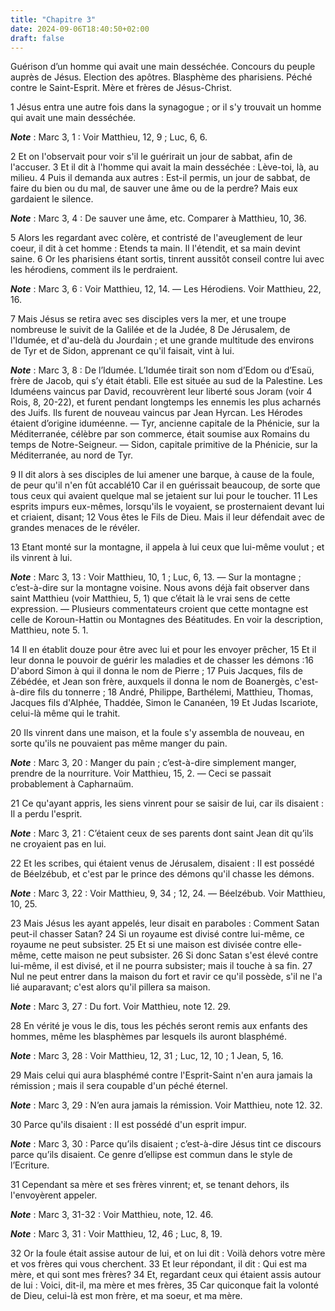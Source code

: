 ```yaml
---
title: "Chapitre 3"
date: 2024-09-06T18:40:50+02:00
draft: false
---
```



Guérison d’un homme qui avait une main desséchée.
Concours du peuple auprès de Jésus.
Election des apôtres.
Blasphème des pharisiens.
Péché contre le Saint-Esprit.
Mère et frères de Jésus-Christ.


1 Jésus entra une autre fois dans la synagogue ; or il s'y trouvait un homme qui avait une main desséchée.

***Note*** :  Marc 3, 1 : Voir Matthieu, 12, 9 ; Luc, 6, 6.

2 Et on l'observait pour voir s'il le guérirait un jour de sabbat, afin de l'accuser. 3 Et il dit à l'homme qui avait la main desséchée : Lève-toi, là, au milieu. 4 Puis il demanda aux autres : Est-il permis, un jour de sabbat, de faire du bien ou du mal, de sauver une âme ou de la perdre? Mais eux gardaient le silence.

***Note*** :  Marc 3, 4 : De sauver une âme, etc. Comparer à Matthieu, 10, 36.

5 Alors les regardant avec colère, et contristé de l'aveuglement de leur coeur, il dit à cet homme : Etends ta main. Il l'étendit, et sa main devint saine. 6 Or les pharisiens étant sortis, tinrent aussitôt conseil contre lui avec les hérodiens, comment ils le perdraient.

***Note*** :  Marc 3, 6 : Voir Matthieu, 12, 14. ― Les Hérodiens. Voir Matthieu, 22, 16.


7 Mais Jésus se retira avec ses disciples vers la mer, et une troupe nombreuse le suivit de la Galilée et de la Judée, 8 De Jérusalem, de l'Idumée, et d'au-delà du Jourdain ; et une grande multitude des environs de Tyr et de Sidon, apprenant ce qu'il faisait, vint à lui.

***Note*** :  Marc 3, 8 : De l’Idumée. L’Idumée tirait son nom d’Edom ou d’Esaü, frère de Jacob, qui s’y était établi. Elle est située au sud de la Palestine. Les Iduméens vaincus par David, recouvrèrent leur liberté sous Joram (voir 4 Rois, 8, 20-22), et furent pendant longtemps les ennemis les plus acharnés des Juifs. Ils furent de nouveau vaincus par Jean Hyrcan. Les Hérodes étaient d’origine iduméenne. ― Tyr, ancienne capitale de la Phénicie, sur la Méditerranée, célèbre par son commerce, était soumise aux Romains du temps de Notre-Seigneur. ― Sidon, capitale primitive de la Phénicie, sur la Méditerranée, au nord de Tyr.

9 Il dit alors à ses disciples de lui amener une barque, à cause de la foule, de peur qu'il n'en fût accablé10 Car il en guérissait beaucoup, de sorte que tous ceux qui avaient quelque mal se jetaient sur lui pour le toucher. 11 Les esprits impurs eux-mêmes, lorsqu'ils le voyaient, se prosternaient devant lui et criaient, disant; 12 Vous êtes le Fils de Dieu. Mais il leur défendait avec de grandes menaces de le révéler.


13 Etant monté sur la montagne, il appela à lui ceux que lui-même voulut ; et ils vinrent à lui.

***Note*** :  Marc 3, 13 : Voir Matthieu, 10, 1 ; Luc, 6, 13. ― Sur la montagne ; c’est-à-dire sur la montagne voisine. Nous avons déjà fait observer dans saint Matthieu (voir Matthieu, 5, 1) que c’était là le vrai sens de cette expression. ― Plusieurs commentateurs croient que cette montagne est celle de Koroun-Hattin ou Montagnes des Béatitudes. En voir la description, Matthieu, note 5. 1.

14 Il en établit douze pour être avec lui et pour les envoyer prêcher, 15 Et il leur donna le pouvoir de guérir les maladies et de chasser les démons :16 D'abord Simon à qui il donna le nom de Pierre ; 17 Puis Jacques, fils de Zébédée, et Jean son frère, auxquels il donna le nom de Boanergès, c'est-à-dire fils du tonnerre ; 18 André, Philippe, Barthélemi, Matthieu, Thomas, Jacques fils d'Alphée, Thaddée, Simon le Cananéen, 19 Et Judas Iscariote, celui-là même qui le trahit.


20 Ils vinrent dans une maison, et la foule s'y assembla de nouveau, en sorte qu'ils ne pouvaient pas même manger du pain.

***Note*** :  Marc 3, 20 : Manger du pain ; c’est-à-dire simplement manger, prendre de la nourriture. Voir Matthieu, 15, 2. ― Ceci se passait probablement à Capharnaüm.

21 Ce qu'ayant appris, les siens vinrent pour se saisir de lui, car ils disaient : Il a perdu l'esprit.

***Note*** :  Marc 3, 21 : C’étaient ceux de ses parents dont saint Jean dit qu’ils ne croyaient pas en lui.

22 Et les scribes, qui étaient venus de Jérusalem, disaient : Il est possédé de Béelzébub, et c'est par le prince des démons qu'il chasse les démons.

***Note*** :  Marc 3, 22 : Voir Matthieu, 9, 34 ; 12, 24. ― Béelzébub. Voir Matthieu, 10, 25.

23 Mais Jésus les ayant appelés, leur disait en paraboles : Comment Satan peut-il chasser Satan? 24 Si un royaume est divisé contre lui-même, ce royaume ne peut subsister. 25 Et si une maison est divisée contre elle-même, cette maison ne peut subsister. 26 Si donc Satan s'est élevé contre lui-même, il est divisé, et il ne pourra subsister; mais il touche à sa fin. 27 Nul ne peut entrer dans la maison du fort et ravir ce qu'il possède, s'il ne l'a lié auparavant; c'est alors qu'il pillera sa maison.

***Note*** :  Marc 3, 27 : Du fort. Voir Matthieu, note 12. 29.

28 En vérité je vous le dis, tous les péchés seront remis aux enfants des hommes, même les blasphèmes par lesquels ils auront blasphémé.

***Note*** :  Marc 3, 28 : Voir Matthieu, 12, 31 ; Luc, 12, 10 ; 1 Jean, 5, 16.

29 Mais celui qui aura blasphémé contre l'Esprit-Saint n'en aura jamais la rémission ; mais il sera coupable d'un péché éternel.

***Note*** :  Marc 3, 29 : N’en aura jamais la rémission. Voir Matthieu, note 12. 32.

30 Parce qu'ils disaient : II est possédé d'un esprit impur.

***Note*** :  Marc 3, 30 : Parce qu’ils disaient ; c’est-à-dire Jésus tint ce discours parce qu’ils disaient. Ce genre d’ellipse est commun dans le style de l’Ecriture.


31 Cependant sa mère et ses frères vinrent; et, se tenant dehors, ils l'envoyèrent appeler.

***Note*** :  Marc 3, 31-32 : Voir Matthieu, note, 12. 46.

***Note*** :  Marc 3, 31 : Voir Matthieu, 12, 46 ; Luc, 8, 19.

32 Or la foule était assise autour de lui, et on lui dit : Voilà dehors votre mère et vos frères qui vous cherchent. 33 Et leur répondant, il dit : Qui est ma mère, et qui sont mes frères? 34 Et, regardant ceux qui étaient assis autour de lui : Voici, dit-il, ma mère et mes frères, 35 Car quiconque fait la volonté de Dieu, celui-là est mon frère, et ma soeur, et ma mère.

